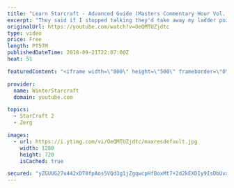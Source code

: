 ```yaml
---
title: "Learn Starcraft - Advanced Guide (Masters Commentary Hour Vol. 1)"
excerpt: "They said if I stopped talking they'd take away my ladder points. Next one I upload will have more terran/toss blame RNGesus."
originalUrl: https://youtube.com/watch?v=OeQMTUZjdtc
type: video
price: Free
length: PT57M
publishedDateTime: 2018-09-21T22:07:00Z
heat: 51

featuredContent: "<iframe width=\"800\" height=\"500\" frameborder=\"0\" src=\"https://www.youtube.com/embed/OeQMTUZjdtc\" allow=\"accelerometer; autoplay; encrypted-media; gyroscope; picture-in-picture\" allowfullscreen></iframe>"

provider:
  name: WinterStarcraft
  domain: youtube.com

topics:
  - StarCraft 2
  - Zerg

images:
  - url: https://i.ytimg.com/vi/OeQMTUZjdtc/maxresdefault.jpg
    width: 1280
    height: 720
    isCached: true

secured: "yZGUUG27u442xDT0fpAos5VQd3g1jZgqwcpHfBoxMt7+2d2kEXDIy9IsDbUvxZdWbEKpGUW4BdZgt4OmXmmK0v+noIHMz8U5CU+cIfHSNSsmFsS4CvwJbFixoAY6/U5YoLqUkiGBNUFa91rFCAfSYG5pHoyN7fSF6clHI8xZCi5ibAxPmGJhDF0Kp5HGn+ecExu8iMOQecun+bKkFVkV1TFRbGT1qoCZ9K9zvTHEMdcGgyNVOJm52C5ZbsEVseYUzaqekch+YAUjr0DNR3J5DWtZkcp8rCJeIob/9eLcuXc4kx8dzAjdqqJnTeIIWOOIyH6+pJYiNjYZX1hDWNYX8d27GS79bGzZGfsfiNsrx+0GrLBOUv307y3gd7q3Og7obhQ4yIpezaxVxY5nZ5A+4KJV58SaQYTF7NaEG99EeKs=;lzjFGvPWtJGj5sorw6JneQ=="
---
```


